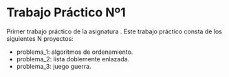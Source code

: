 # Trabajo Práctico Nº1

Primer trabajo práctico de la asignatura <Algoritmos y Estructuras de Datos>.
Este trabajo práctico consta de los siguientes N proyectos:
  - problema_1: algoritmos de ordenamiento.
  - problema_2: lista doblemente enlazada.
  - problema_3: juego guerra.

